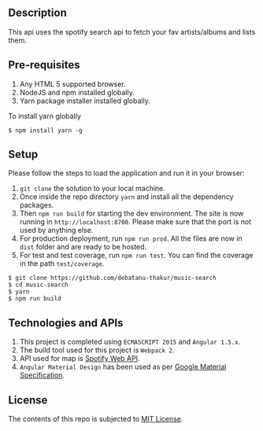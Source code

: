 ## Description
This api uses the spotify search api to fetch your fav artists/albums and lists them.

## Pre-requisites

1. Any HTML 5 supported browser.
2. NodeJS and npm installed globally.
2. Yarn package installer installed globally.

To install yarn globally

```
$ npm install yarn -g
```

## Setup
Please follow the steps to load the application and run it in your browser:


1. `git clone` the solution to your local machine. 
2. Once inside the repo directory `yarn` and install all the dependency packages.
3. Then `npm run build` for starting the dev environment.
The site is now running in `http://localhost:8700`. Please make sure that the port is not used by anything else.
4. For production deployment, run `npm run prod`. All the files are now in `dist` folder and are ready to be hosted.
5. For test and test coverage, run `npm run test`. You can find the coverage in the path `test/coverage`.

```
$ git clone https://github.com/debatanu-thakur/music-search
$ cd music-search
$ yarn
$ npm run build
```

## Technologies and APIs
1. This project is completed using `ECMASCRIPT 2015` and `Angular 1.5.x`.
2. The build tool used for this project is `Webpack 2`.
3. API used for map is [Spotify Web API](https://developer.spotify.com/web-api/).
4. `Angular Material Design` has been used as per [Google Material Specification](https://material.io/guidelines/).

## License
The contents of this repo is subjected to [MIT License](https://github.com/debatanu-thakur/music-search/blob/master/LICENSE).